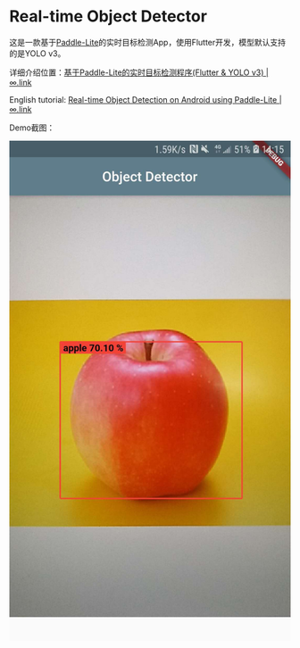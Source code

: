 # Real-time Object Detector

这是一款基于[Paddle-Lite](https://github.com/paddlepaddle/paddle-lite)的实时目标检测App，使用Flutter开发，模型默认支持的是YOLO v3。

详细介绍位置：[基于Paddle-Lite的实时目标检测程序(Flutter & YOLO v3) | ∞.link](https://sourl.cn/CxETdD)

English tutorial:  [Real-time Object Detection on Android using Paddle-Lite | ∞.link](https://sourl.cn/rznmai)

Demo截图：

![Screenshot](imgs/20200324184756.jpg)
